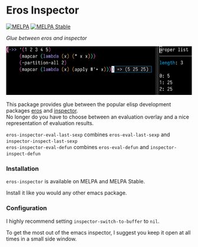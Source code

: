 # Eros Inspector

[![MELPA](https://melpa.org/packages/eros-inspector-badge.svg)](https://melpa.org/#/eros-inspector)
[![MELPA Stable](https://stable.melpa.org/packages/eros-inspector-badge.svg)](https://stable.melpa.org/#/eros-inspector)

*Glue between eros and inspector*

<img src="./demo.png" alt="demo image" title="Modus Vivendi & Iosevka btw">

This package provides glue between the popular elisp development packages [eros](https://github.com/xiongtx/eros) and [inspector](https://github.com/mmontone/emacs-inspector). \
No longer do you have to choose between an evaluation overlay and a nice representation of evaluation results.

`eros-inspector-eval-last-sexp` combines `eros-eval-last-sexp` and `inspector-inspect-last-sexp` \
`eros-inspector-eval-defun` combines `eros-eval-defun` and `inspector-inspect-defun`

### Installation

`eros-inspector` is available on MELPA and MELPA Stable.

Install it like you would any other emacs package.

### Configuration

I highly recommend setting `inspector-switch-to-buffer` to `nil`.

To get the most out of the emacs inspector, I suggest you keep it open at all times in a small side window.
